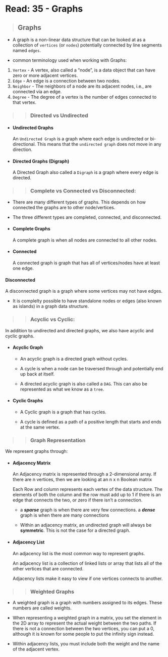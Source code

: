 # Read: 35 - Graphs

> ## Graphs

* A graph is a non-linear data structure that can be looked at as a collection of `vertices` (or `nodes`) potentially connected by line segments named `edges`.

* common terminology used when working with Graphs:

1. `Vertex` - A vertex, also called a “node”, is a data object that can have zero or more adjacent vertices.
2. `Edge` - An edge is a connection between two nodes.
3. `Neighbor` - The neighbors of a node are its adjacent nodes, i.e., are connected via an edge.
4. `Degree` - The degree of a vertex is the number of edges connected to that vertex.

>>### Directed vs Undirected

* #### Undirected Graphs

  An `Undirected Graph` is a graph where each edge is undirected or bi-directional. This means that the `undirected graph` does not move in any direction.

* #### Directed Graphs (Digraph)

  A Directed Graph also called a `Digraph` is a graph where every edge is directed.

>>### Complete vs Connected vs Disconnected:

- There are many different types of graphs. This depends on how connected the graphs are to other node/vertices.

- The three different types are completed, connected, and disconnected.

* #### Complete Graphs

  A complete graph is when all nodes are connected to all other nodes.

* #### Connected

  A connected graph is graph that has all of vertices/nodes have at least one edge.

#### Disconnected

A disconnected graph is a graph where some vertices may not have edges.

- It is complelty possible to have standalone nodes or edges (also known as islands) in a graph data structure.

>>### Acyclic vs Cyclic:

In addition to undirected and directed graphs, we also have acyclic and cyclic graphs.

* #### Acyclic Graph

  * An acyclic graph is a directed graph without cycles.

  * A cycle is when a node can be traversed through and potentially end up back at itself.

  * A directed acyclic graph is also called a `DAG`. This can also be represented as what we know as a `tree`.

* #### Cyclic Graphs

  * A Cyclic graph is a graph that has cycles.

  * A cycle is defined as a path of a positive length that starts and ends at the same vertex.


>>### Graph Representation

We represent graphs through:

* #### Adjacency Matrix

  An Adjacency matrix is represented through a 2-dimensional array. If there are n vertices, then we are looking at an n x n Boolean matrix

  Each Row and column represents each vertex of the data structure. The elements of both the column and the row must add up to 1 if there is an edge that connects the two, or zero if there isn’t a connection.

  - a **_sparse_** graph is when there are very few connections. a **_dense_** graph is when there are many connections

  - Within an adjacency matrix, an undirected graph will always be **symmetric**. This is not the case for a directed graph.

* #### Adjacency List

  An adjacency list is the most common way to represent graphs.

  An adjacency list is a collection of linked lists or array that lists all of the other vertices that are connected.

  Adjacency lists make it easy to view if one vertices connects to another.


>>### Weighted Graphs

* A weighted graph is a graph with numbers assigned to its edges. These numbers are called weights.

- When representing a weighted graph in a matrix, you set the element in the 2D array to represent the actual weight between the two paths. If there is not a connection between the two vertices, you can put a 0, although it is known for some people to put the infinity sign instead.

- Within adjacency lists, you must include both the weight and the name of the adjacent vertex.

